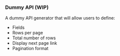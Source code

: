 ### Dummy API (WIP)

A dummy API generator that will allow users to define:

* Fields
* Rows per page
* Total number of rows
* Display next page link
* Pagination format
